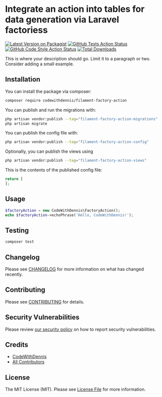 # Integrate an action into tables for data generation via Laravel factoriess

[![Latest Version on Packagist](https://img.shields.io/packagist/v/codewithdennis/filament-factory-action.svg?style=flat-square)](https://packagist.org/packages/codewithdennis/filament-factory-action)
[![GitHub Tests Action Status](https://img.shields.io/github/actions/workflow/status/codewithdennis/filament-factory-action/run-tests.yml?branch=main&label=tests&style=flat-square)](https://github.com/codewithdennis/filament-factory-action/actions?query=workflow%3Arun-tests+branch%3Amain)
[![GitHub Code Style Action Status](https://img.shields.io/github/actions/workflow/status/codewithdennis/filament-factory-action/fix-php-code-style-issues.yml?branch=main&label=code%20style&style=flat-square)](https://github.com/codewithdennis/filament-factory-action/actions?query=workflow%3A"Fix+PHP+code+style+issues"+branch%3Amain)
[![Total Downloads](https://img.shields.io/packagist/dt/codewithdennis/filament-factory-action.svg?style=flat-square)](https://packagist.org/packages/codewithdennis/filament-factory-action)



This is where your description should go. Limit it to a paragraph or two. Consider adding a small example.

## Installation

You can install the package via composer:

```bash
composer require codewithdennis/filament-factory-action
```

You can publish and run the migrations with:

```bash
php artisan vendor:publish --tag="filament-factory-action-migrations"
php artisan migrate
```

You can publish the config file with:

```bash
php artisan vendor:publish --tag="filament-factory-action-config"
```

Optionally, you can publish the views using

```bash
php artisan vendor:publish --tag="filament-factory-action-views"
```

This is the contents of the published config file:

```php
return [
];
```

## Usage

```php
$factoryAction = new CodeWithDennis\FactoryAction();
echo $factoryAction->echoPhrase('Hello, CodeWithDennis!');
```

## Testing

```bash
composer test
```

## Changelog

Please see [CHANGELOG](CHANGELOG.md) for more information on what has changed recently.

## Contributing

Please see [CONTRIBUTING](.github/CONTRIBUTING.md) for details.

## Security Vulnerabilities

Please review [our security policy](../../security/policy) on how to report security vulnerabilities.

## Credits

- [CodeWithDennis](https://github.com/CodeWithDennis)
- [All Contributors](../../contributors)

## License

The MIT License (MIT). Please see [License File](LICENSE.md) for more information.
